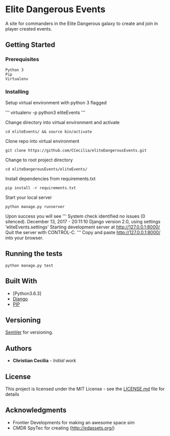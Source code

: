# Elite Dangerous Events

A site for commanders in the Elite Dangerous galaxy to create and join in player created events. 

## Getting Started

### Prerequisites

```
Python 3
Pip 
Virtualenv
```

### Installing

Setup virtual environment with python 3 flagged

'''
virtualenv -p python3 eliteEvents
''' 

Change directory into virtual environment and activate

```
cd eliteEvents/ && source bin/activate
```

Clone repo into virtual environment
```
git clone https://github.com/CCecilia/eliteDangerousEvents.git
```

Change to root project directory

```
cd eliteDangerousEvents/eliteEvents/
```

Install dependencies from requirements.txt

```
pip install -r requirements.txt
```

Start your local server

```
python manage.py runserver
```

Upon success you will see 
'''
System check identified no issues (0 silenced).
December 13, 2017 - 20:11:10
Django version 2.0, using settings 'eliteEvents.settings'
Starting development server at http://127.0.0.1:8000/
Quit the server with CONTROL-C.
'''
Copy and paste http://127.0.0.1:8000/ into your browser.

## Running the tests

```
python manage.py test
```

## Built With

* [Python3.6.3]
* [Django](https://www.djangoproject.com/)
* [PIP](https://pypi.python.org/pypi/pip)

## Versioning

[SemVer](http://semver.org/) for versioning. 

## Authors

* **Christian Cecilia** - *Initial work* 

## License

This project is licensed under the MIT License - see the [LICENSE.md](LICENSE.md) file for details

## Acknowledgments

* Frontier Developments for making an awesome space sim
* CMDR SpyTec for creating (http://edassets.org/)
